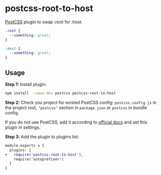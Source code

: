 # postcss-root-to-host

[PostCSS] plugin to swap :root for :host.

[postcss]: https://github.com/postcss/postcss

```css
.root {
  --something: great;
}
```

```css
:host {
  --something: great;
}
```

## Usage

**Step 1:** Install plugin:

```sh
npm install --save-dev postcss postcss-root-to-host
```

**Step 2:** Check you project for existed PostCSS config: `postcss.config.js`
in the project root, `"postcss"` section in `package.json`
or `postcss` in bundle config.

If you do not use PostCSS, add it according to [official docs]
and set this plugin in settings.

**Step 3:** Add the plugin to plugins list:

```diff
module.exports = {
  plugins: [
+   require('postcss-root-to-host'),
    require('autoprefixer')
  ]
}
```

[official docs]: https://github.com/postcss/postcss#usage
